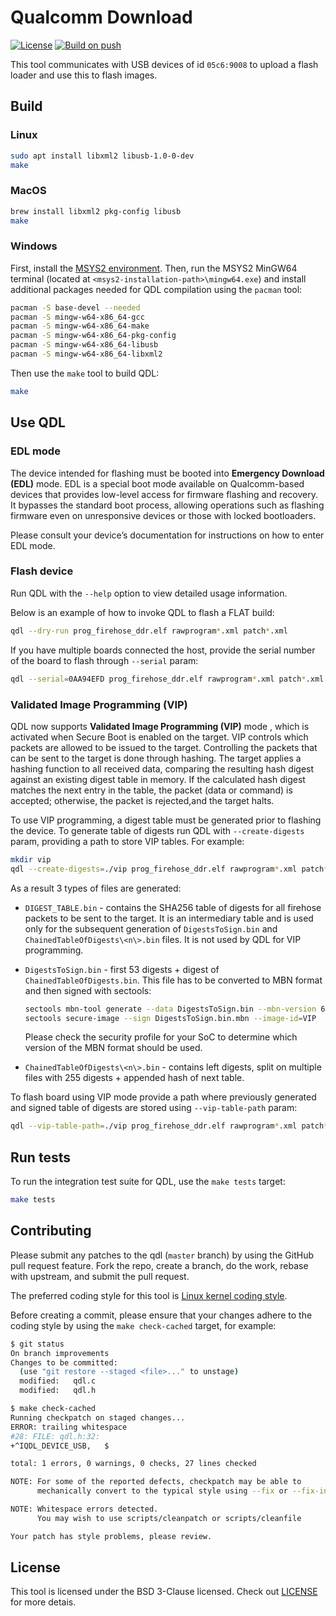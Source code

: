 # Qualcomm Download

[![License](https://img.shields.io/badge/License-BSD_3--Clause-blue.svg)](https://opensource.org/licenses/BSD-3-Clause)
[![Build on push](https://github.com/linux-msm/qdl/actions/workflows/build.yml/badge.svg)](https://github.com/linux-msm/qdl/actions/workflows/build.yml/badge.svg)

This tool communicates with USB devices of id `05c6:9008` to upload a flash
loader and use this to flash images.

## Build

### Linux

```bash
sudo apt install libxml2 libusb-1.0-0-dev
make
```

### MacOS

```bash
brew install libxml2 pkg-config libusb
make
```

### Windows

First, install the [MSYS2 environment](https://www.msys2.org/). Then, run the
MSYS2 MinGW64 terminal (located at `<msys2-installation-path>\mingw64.exe`) and
install additional packages needed for QDL compilation using the `pacman` tool:

```bash
pacman -S base-devel --needed
pacman -S mingw-w64-x86_64-gcc
pacman -S mingw-w64-x86_64-make
pacman -S mingw-w64-x86_64-pkg-config
pacman -S mingw-w64-x86_64-libusb
pacman -S mingw-w64-x86_64-libxml2
```

Then use the `make` tool to build QDL:

```bash
make
```

## Use QDL

### EDL mode

The device intended for flashing must be booted into **Emergency Download (EDL)**
mode. EDL is a special boot mode available on Qualcomm-based devices that provides
low-level access for firmware flashing and recovery. It bypasses the standard boot
process, allowing operations such as flashing firmware even on unresponsive devices
or those with locked bootloaders.

Please consult your device’s documentation for instructions on how to enter EDL mode.

### Flash device

Run QDL with the `--help` option to view detailed usage information.

Below is an example of how to invoke QDL to flash a FLAT build:

```bash
qdl --dry-run prog_firehose_ddr.elf rawprogram*.xml patch*.xml
```

If you have multiple boards connected the host, provide the serial number of
the board to flash through `--serial` param:

```bash
qdl --serial=0AA94EFD prog_firehose_ddr.elf rawprogram*.xml patch*.xml
```

### Validated Image Programming (VIP)

QDL now supports **Validated Image Programming (VIP)** mode , which is activated
when Secure Boot is enabled on the target. VIP controls which packets are allowed
to be issued to the target. Controlling the packets that can be sent to the target
is done through hashing. The target applies a hashing function to all received data,
comparing the resulting hash digest against an existing digest table in memory.
If the calculated hash digest matches the next entry in the table, the packet
(data or command) is accepted; otherwise, the packet is rejected,and the target halts.

To use VIP programming, a digest table must be generated prior to flashing the device.
To generate table of digests run QDL with `--create-digests` param,
providing a path to store VIP tables. For example:

```bash
mkdir vip
qdl --create-digests=./vip prog_firehose_ddr.elf rawprogram*.xml patch*.xml
```

As a result 3 types of files are generated:

- `DIGEST_TABLE.bin` - contains the SHA256 table of digests for all firehose
  packets to be sent to the target. It is an intermediary table and is
  used only for the subsequent generation of `DigestsToSign.bin` and
  `ChainedTableOfDigests\<n\>.bin` files. It is not used by QDL for VIP
  programming.

- `DigestsToSign.bin` - first 53 digests + digest of `ChainedTableOfDigests.bin`.
  This file has to be converted to MBN format and then signed with sectools:

  ```bash
  sectools mbn-tool generate --data DigestsToSign.bin --mbn-version 6 --outfile DigestsToSign.bin.mbn
  sectools secure-image --sign DigestsToSign.bin.mbn --image-id=VIP
  ```

  Please check the security profile for your SoC to determine which version of
  the MBN format should be used.

- `ChainedTableOfDigests\<n\>.bin` - contains left digests, split on
  multiple files with 255 digests + appended hash of next table.

To flash board using VIP mode provide a path where previously generated and signed
table of digests are stored using `--vip-table-path` param:

```bash
qdl --vip-table-path=./vip prog_firehose_ddr.elf rawprogram*.xml patch*.xml
```

## Run tests

To run the integration test suite for QDL, use the `make tests` target:

```bash
make tests
```

## Contributing

Please submit any patches to the qdl (`master` branch) by using the GitHub pull
request feature. Fork the repo, create a branch, do the work, rebase with upstream,
and submit the pull request.

The preferred coding style for this tool is [Linux kernel coding style](https://www.kernel.org/doc/html/v6.15/process/coding-style.html).

Before creating a commit, please ensure that your changes adhere to the coding style
by using the `make check-cached` target, for example:

```bash
$ git status
On branch improvements
Changes to be committed:
  (use "git restore --staged <file>..." to unstage)
  modified:   qdl.c
  modified:   qdl.h

$ make check-cached
Running checkpatch on staged changes...
ERROR: trailing whitespace
#28: FILE: qdl.h:32:
+^IQDL_DEVICE_USB,   $

total: 1 errors, 0 warnings, 0 checks, 27 lines checked

NOTE: For some of the reported defects, checkpatch may be able to
      mechanically convert to the typical style using --fix or --fix-inplace.

NOTE: Whitespace errors detected.
      You may wish to use scripts/cleanpatch or scripts/cleanfile

Your patch has style problems, please review.
```

## License

This tool is licensed under the BSD 3-Clause licensed. Check out [LICENSE](LICENSE)
for more detais.
